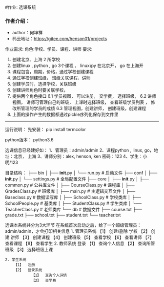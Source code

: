 #作业: 选课系统

### 作者介绍：
- author：何坤祥
- 码云地址：https://gitee.com/henson01/projects

作业需求:
角色:学校、学员、课程、讲师
要求:
1. 创建北京、上海 2 所学校
2. 创建linux , python , go 3个课程 ， linux\py 在北京开， go 在上海开
3. 课程包含，周期，价格，通过学校创建课程
4. 通过学校创建班级， 班级关联课程、讲师
5. 创建学员时，选择学校，关联班级
5. 创建讲师角色时要关联学校，
6. 提供两个角色接口
6.1 学员视图， 可以注册， 交学费， 选择班级，
6.2 讲师视图， 讲师可管理自己的班级， 上课时选择班级， 查看班级学员列表 ， 修改所管理的学员的成绩
6.3 管理视图，创建讲师， 创建班级，创建课程
7. 上面的操作产生的数据都通过pickle序列化保存到文件里

--------------------------

运行说明：
先安装：
pip install termcolor

python版本： python3.6

选课信息已经建好如：
    1、管理员：admin/admin
    2、课程python , linux, go，地址：北京， 上海
    3、讲师分别：alex, henson, ken  密码：123
    4、学生：小明/123


目录结构：
    ├── bin
    │   ├── __init__.py
    │   └── run.py                    # 启动文件
    ├── conf
    │   ├── __init__.py
    │   └── settings.py               # 全局配置文件
    ├── core
    │   ├── __init__.py
    │   ├── common.py                 # 公共库文件
    │   ├── CourseClass.py            # 课程库
    │   ├── GradesClass.py            # 班级库
    │   ├── main.py                   # 主逻辑交互文件
    │   ├── Baseclass.py              # 数据读写库
    │   ├── SchoolClass.py            # 学校类库
    │   ├── SchoolPeople.py           # 基类库
    │   ├── StudentClass.py           # 学生类库
    │   └── TeacherClass.py           # 老师类库
    └── db                            # 数据文件
        ├── course.txt
        ├── grade.txt
        ├── school.txt
        ├── student.txt
        └── teacher.txt

选课本系统共分为3大环节
    在系统首次启动之后，给了一个超级管理员：admin/admin，才会打印相关信息
    1. 管理员系统
        【1】  创建/删除 学校
        【2】  创建 讲师
        【3】  创建课程
        【4】  创建班级
        【5】  查看学校
        【6】  查看讲师
        【7】  查看课程
        【8】  查看学生
    2. 教师系统
        登录
            【1】  查询个人信息
            【2】  查询所管班级
            【3】  选择班级上课

    2. 学生系统
        【1】  注册
        【2】  登录系统
                【1】  查询个人详情
                【2】  交学费


